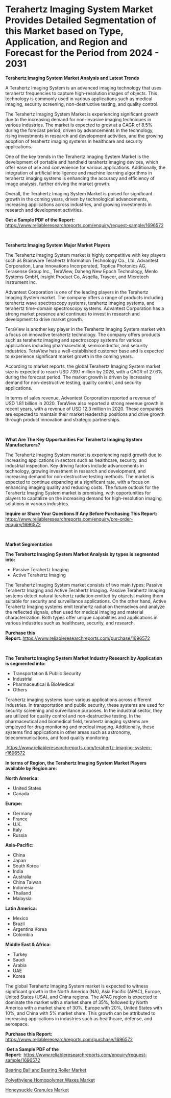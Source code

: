 <p><h1>Terahertz Imaging System Market Provides Detailed Segmentation of this Market based on Type, Application, and Region and Forecast for the Period from 2024 - 2031</h1></p><p><strong>Terahertz Imaging System Market Analysis and Latest Trends</strong></p>
<p><p>A Terahertz Imaging System is an advanced imaging technology that uses terahertz frequencies to capture high-resolution images of objects. This technology is commonly used in various applications such as medical imaging, security screening, non-destructive testing, and quality control.</p><p>The Terahertz Imaging System Market is experiencing significant growth due to the increasing demand for non-invasive imaging techniques in various industries. The market is expected to grow at a CAGR of 8.5% during the forecast period, driven by advancements in the technology, rising investments in research and development activities, and the growing adoption of terahertz imaging systems in healthcare and security applications.</p><p>One of the key trends in the Terahertz Imaging System Market is the development of portable and handheld terahertz imaging devices, which offer ease of use and convenience for various applications. Additionally, the integration of artificial intelligence and machine learning algorithms in terahertz imaging systems is enhancing the accuracy and efficiency of image analysis, further driving the market growth.</p><p>Overall, the Terahertz Imaging System Market is poised for significant growth in the coming years, driven by technological advancements, increasing applications across industries, and growing investments in research and development activities.</p></p>
<p><strong>Get a Sample PDF of the Report:&nbsp;</strong> <a href="https://www.reliableresearchreports.com/enquiry/request-sample/1696572">https://www.reliableresearchreports.com/enquiry/request-sample/1696572</a></p>
<p>&nbsp;</p>
<p><strong>Terahertz Imaging System Major Market Players</strong></p>
<p><p>The Terahertz Imaging System market is highly competitive with key players such as Brainware Terahertz Information Technology Co., Ltd, Advantest Corporation, Luna Innovations Incorporated, Toptica Photonics AG, Terasense Group Inc., TeraView, Daheng New Epoch Technology, Menlo Systems GmbH, Insight Product Co, Asqella, Traycer, and Microtech Instrument Inc.</p><p>Advantest Corporation is one of the leading players in the Terahertz Imaging System market. The company offers a range of products including terahertz wave spectroscopy systems, terahertz imaging systems, and terahertz time-domain spectroscopy systems. Advantest Corporation has a strong market presence and continues to invest in research and development to drive market growth.</p><p>TeraView is another key player in the Terahertz Imaging System market with a focus on innovative terahertz technology. The company offers products such as terahertz imaging and spectroscopy systems for various applications including pharmaceutical, semiconductor, and security industries. TeraView has a well-established customer base and is expected to experience significant market growth in the coming years.</p><p>According to market reports, the global Terahertz Imaging System market size is expected to reach USD 739.1 million by 2026, with a CAGR of 27.6% during the forecast period. The market growth is driven by increasing demand for non-destructive testing, quality control, and security applications.</p><p>In terms of sales revenue, Advantest Corporation reported a revenue of USD 1.81 billion in 2020. TeraView also reported a strong revenue growth in recent years, with a revenue of USD 12.3 million in 2020. These companies are expected to maintain their market leadership positions and drive growth through product innovation and strategic partnerships.</p></p>
<p>&nbsp;</p>
<p><strong>What Are The Key Opportunities For Terahertz Imaging System Manufacturers?</strong></p>
<p><p>The Terahertz Imaging System market is experiencing rapid growth due to increasing applications in sectors such as healthcare, security, and industrial inspection. Key driving factors include advancements in technology, growing investment in research and development, and increasing demand for non-destructive testing methods. The market is expected to continue expanding at a significant rate, with a focus on enhancing imaging quality and reducing costs. The future outlook for the Terahertz Imaging System market is promising, with opportunities for players to capitalize on the increasing demand for high-resolution imaging solutions in various industries.</p></p>
<p><strong>Inquire or Share Your Questions If Any Before Purchasing This Report:</strong> <a href="https://www.reliableresearchreports.com/enquiry/pre-order-enquiry/1696572">https://www.reliableresearchreports.com/enquiry/pre-order-enquiry/1696572</a></p>
<p>&nbsp;</p>
<p><strong>Market Segmentation</strong></p>
<p><strong>The Terahertz Imaging System Market Analysis by types is segmented into:</strong></p>
<p><ul><li>Passive Terahertz Imaging</li><li>Active Terahertz Imaging</li></ul></p>
<p><p>The Terahertz Imaging System market consists of two main types: Passive Terahertz Imaging and Active Terahertz Imaging. Passive Terahertz Imaging systems detect natural terahertz radiation emitted by objects, making them suitable for security and surveillance applications. On the other hand, Active Terahertz Imaging systems emit terahertz radiation themselves and analyze the reflected signals, often used for medical imaging and material characterization. Both types offer unique capabilities and applications in various industries such as healthcare, security, and research.</p></p>
<p><strong>Purchase this Report:&nbsp;</strong><a href="https://www.reliableresearchreports.com/purchase/1696572">https://www.reliableresearchreports.com/purchase/1696572</a></p>
<p>&nbsp;</p>
<p><strong>The Terahertz Imaging System Market Industry Research by Application is segmented into:</strong></p>
<p><ul><li>Transportation & Public Security</li><li>Industrial</li><li>Pharmaceutical & BioMedical</li><li>Others</li></ul></p>
<p><p>Terahertz imaging systems have various applications across different industries. In transportation and public security, these systems are used for security screening and surveillance purposes. In the industrial sector, they are utilized for quality control and non-destructive testing. In the pharmaceutical and biomedical field, terahertz imaging systems are employed for drug monitoring and medical imaging. Additionally, these systems find applications in other areas such as astronomy, telecommunications, and food quality monitoring.</p></p>
<p><a href="https://www.reliableresearchreports.com/terahertz-imaging-system-r1696572">&nbsp;https://www.reliableresearchreports.com/terahertz-imaging-system-r1696572</a></p>
<p><strong>In terms of Region, the Terahertz Imaging System Market Players available by Region are:</strong></p>
<p>
    <p> <strong> North America: </strong>
        <ul>
            <li>United States</li>
            <li>Canada</li>
        </ul>
        </p> 
    <p> <strong> Europe: </strong>
        <ul>
            <li>Germany</li>
            <li>France</li>
            <li>U.K.</li>
            <li>Italy</li>
            <li>Russia</li>
        </ul>
        </p> 
    <p> <strong> Asia-Pacific: </strong>
        <ul>
            <li>China</li>
            <li>Japan</li>
            <li>South Korea</li>
            <li>India</li>
            <li>Australia</li>
            <li>China Taiwan</li>
            <li>Indonesia</li>
            <li>Thailand</li>
            <li>Malaysia</li>
        </ul>
        </p> 
    <p> <strong> Latin America: </strong>
        <ul>
            <li>Mexico</li>
            <li>Brazil</li>
            <li>Argentina Korea</li>
            <li>Colombia</li>
        </ul>
        </p> 
    <p> <strong> Middle East & Africa: </strong>
        <ul>
            <li>Turkey</li>
            <li>Saudi</li>
            <li>Arabia</li>
            <li>UAE</li>
            <li>Korea</li>
        </ul>
    </p>
    </p>
<p><p>The global Terahertz Imaging System market is expected to witness significant growth in the North America (NA), Asia Pacific (APAC), Europe, United States (USA), and China regions. The APAC region is expected to dominate the market with a market share of 35%, followed by North America with a market share of 30%, Europe with 20%, United States with 10%, and China with 5% market share. This growth can be attributed to increasing applications in industries such as healthcare, defense, and aerospace.</p></p>
<p><strong>Purchase this Report: </strong><a href="https://www.reliableresearchreports.com/purchase/1696572">https://www.reliableresearchreports.com/purchase/1696572</a></p>
<p>&nbsp;<strong>Get a Sample PDF of the Report:&nbsp;&nbsp;</strong><a href="https://www.reliableresearchreports.com/enquiry/request-sample/1696572">https://www.reliableresearchreports.com/enquiry/request-sample/1696572</a></p>
<p><strong></strong></p>
<p><p><a href="https://github.com/brendanCole1992/Market-Research-Report-List-1/blob/main/bearing-ball-and-bearing-roller-market.md">Bearing Ball and Bearing Roller Market</a></p><p><a href="https://medium.com/@nguyenthithuyduong355/polyethylene-homopolymer-waxes-market-size-share-trends-analysis-report-by-end-use-ff966da24cde">Polyethylene Homopolymer Waxes Market</a></p><p><a href="https://medium.com/@perrin7364/insights-into-honeysuckle-granules-market-share-and-competitive-landscape-for-period-from-2024-to-f729b72b74fd">Honeysuckle Granules Market</a></p></p>